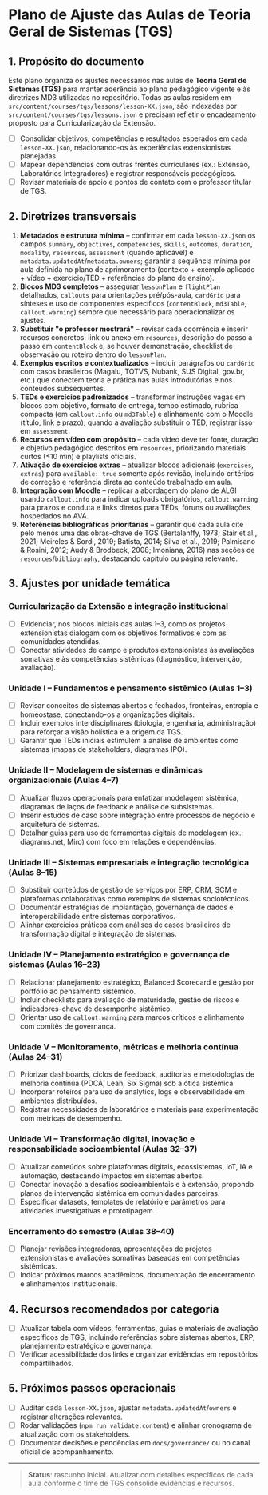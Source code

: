 # Plano de Ajuste das Aulas de Teoria Geral de Sistemas (TGS)

## 1. Propósito do documento

Este plano organiza os ajustes necessários nas aulas de **Teoria Geral de Sistemas (TGS)** para manter aderência ao plano pedagógico vigente e às diretrizes MD3 utilizadas no repositório. Todas as aulas residem em `src/content/courses/tgs/lessons/lesson-XX.json`, são indexadas por `src/content/courses/tgs/lessons.json` e precisam refletir o encadeamento proposto para Curricularização da Extensão.

- [ ] Consolidar objetivos, competências e resultados esperados em cada `lesson-XX.json`, relacionando-os às experiências extensionistas planejadas.
- [ ] Mapear dependências com outras frentes curriculares (ex.: Extensão, Laboratórios Integradores) e registrar responsáveis pedagógicos.
- [ ] Revisar materiais de apoio e pontos de contato com o professor titular de TGS.

## 2. Diretrizes transversais

1. **Metadados e estrutura mínima** – confirmar em cada `lesson-XX.json` os campos `summary`, `objectives`, `competencies`, `skills`, `outcomes`, `duration`, `modality`, `resources`, `assessment` (quando aplicável) e `metadata.updatedAt`/`metadata.owners`; garantir a sequência mínima por aula definida no plano de aprimoramento (contexto + exemplo aplicado + vídeo + exercício/TED + referências do plano de ensino).
2. **Blocos MD3 completos** – assegurar `lessonPlan` e `flightPlan` detalhados, `callouts` para orientações pré/pós-aula, `cardGrid` para sínteses e uso de componentes específicos (`contentBlock`, `md3Table`, `callout.warning`) sempre que necessário para operacionalizar os ajustes.
3. **Substituir "o professor mostrará"** – revisar cada ocorrência e inserir recursos concretos: link ou anexo em `resources`, descrição do passo a passo em `contentBlock` e, se houver demonstração, checklist de observação ou roteiro dentro do `lessonPlan`.
4. **Exemplos escritos e contextualizados** – incluir parágrafos ou `cardGrid` com casos brasileiros (Magalu, TOTVS, Nubank, SUS Digital, gov.br, etc.) que conectem teoria e prática nas aulas introdutórias e nos conteúdos subsequentes.
5. **TEDs e exercícios padronizados** – transformar instruções vagas em blocos com objetivo, formato de entrega, tempo estimado, rubrica compacta (em `callout.info` ou `md3Table`) e alinhamento com o Moodle (título, link e prazo); quando a avaliação substituir o TED, registrar isso em `assessment`.
6. **Recursos em vídeo com propósito** – cada vídeo deve ter fonte, duração e objetivo pedagógico descritos em `resources`, priorizando materiais curtos (≤10 min) e playlists oficiais.
7. **Ativação de exercícios extras** – atualizar blocos adicionais (`exercises`, `extras`) para `available: true` somente após revisão, incluindo critérios de correção e referência direta ao conteúdo trabalhado em aula.
8. **Integração com Moodle** – replicar a abordagem do plano de ALGI usando `callout.info` para indicar uploads obrigatórios, `callout.warning` para prazos e conduta e links diretos para TEDs, fóruns ou avaliações hospedados no AVA.
9. **Referências bibliográficas prioritárias** – garantir que cada aula cite pelo menos uma das obras-chave de TGS (Bertalanffy, 1973; Stair et al., 2021; Meireles & Sordi, 2019; Batista, 2014; Silva et al., 2019; Palmisano & Rosini, 2012; Audy & Brodbeck, 2008; Imoniana, 2016) nas seções de `resources`/`bibliography`, destacando capítulo ou página relevante.

## 3. Ajustes por unidade temática

### Curricularização da Extensão e integração institucional

- [ ] Evidenciar, nos blocos iniciais das aulas 1–3, como os projetos extensionistas dialogam com os objetivos formativos e com as comunidades atendidas.
- [ ] Conectar atividades de campo e produtos extensionistas às avaliações somativas e às competências sistêmicas (diagnóstico, intervenção, avaliação).

### Unidade I – Fundamentos e pensamento sistêmico (Aulas 1–3)

- [ ] Revisar conceitos de sistemas abertos e fechados, fronteiras, entropia e homeostase, conectando-os a organizações digitais.
- [ ] Incluir exemplos interdisciplinares (biologia, engenharia, administração) para reforçar a visão holística e a origem da TGS.
- [ ] Garantir que TEDs iniciais estimulem a análise de ambientes como sistemas (mapas de stakeholders, diagramas IPO).

### Unidade II – Modelagem de sistemas e dinâmicas organizacionais (Aulas 4–7)

- [ ] Atualizar fluxos operacionais para enfatizar modelagem sistêmica, diagramas de laços de feedback e análise de subsistemas.
- [ ] Inserir estudos de caso sobre integração entre processos de negócio e arquitetura de sistemas.
- [ ] Detalhar guias para uso de ferramentas digitais de modelagem (ex.: diagrams.net, Miro) com foco em relações e dependências.

### Unidade III – Sistemas empresariais e integração tecnológica (Aulas 8–15)

- [ ] Substituir conteúdos de gestão de serviços por ERP, CRM, SCM e plataformas colaborativas como exemplos de sistemas sociotécnicos.
- [ ] Documentar estratégias de implantação, governança de dados e interoperabilidade entre sistemas corporativos.
- [ ] Alinhar exercícios práticos com análises de casos brasileiros de transformação digital e integração de sistemas.

### Unidade IV – Planejamento estratégico e governança de sistemas (Aulas 16–23)

- [ ] Relacionar planejamento estratégico, Balanced Scorecard e gestão por portfólio ao pensamento sistêmico.
- [ ] Incluir checklists para avaliação de maturidade, gestão de riscos e indicadores-chave de desempenho sistêmico.
- [ ] Orientar uso de `callout.warning` para marcos críticos e alinhamento com comitês de governança.

### Unidade V – Monitoramento, métricas e melhoria contínua (Aulas 24–31)

- [ ] Priorizar dashboards, ciclos de feedback, auditorias e metodologias de melhoria contínua (PDCA, Lean, Six Sigma) sob a ótica sistêmica.
- [ ] Incorporar roteiros para uso de analytics, logs e observabilidade em ambientes distribuídos.
- [ ] Registrar necessidades de laboratórios e materiais para experimentação com métricas de desempenho.

### Unidade VI – Transformação digital, inovação e responsabilidade socioambiental (Aulas 32–37)

- [ ] Atualizar conteúdos sobre plataformas digitais, ecossistemas, IoT, IA e automação, destacando impactos em sistemas abertos.
- [ ] Conectar inovação a desafios socioambientais e à extensão, propondo planos de intervenção sistêmica em comunidades parceiras.
- [ ] Especificar datasets, templates de relatório e parâmetros para atividades investigativas e prototipagem.

### Encerramento do semestre (Aulas 38–40)

- [ ] Planejar revisões integradoras, apresentações de projetos extensionistas e avaliações somativas baseadas em competências sistêmicas.
- [ ] Indicar próximos marcos acadêmicos, documentação de encerramento e alinhamentos institucionais.

## 4. Recursos recomendados por categoria

- [ ] Atualizar tabela com vídeos, ferramentas, guias e materiais de avaliação específicos de TGS, incluindo referências sobre sistemas abertos, ERP, planejamento estratégico e governança.
- [ ] Verificar acessibilidade dos links e organizar evidências em repositórios compartilhados.

## 5. Próximos passos operacionais

- [ ] Auditar cada `lesson-XX.json`, ajustar `metadata.updatedAt`/`owners` e registrar alterações relevantes.
- [ ] Rodar validações (`npm run validate:content`) e alinhar cronograma de atualização com os stakeholders.
- [ ] Documentar decisões e pendências em `docs/governance/` ou no canal oficial de acompanhamento.

---

> **Status**: rascunho inicial. Atualizar com detalhes específicos de cada aula conforme o time de TGS consolide evidências e recursos.
